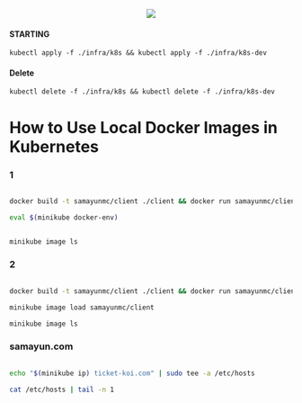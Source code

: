 <p align="center">
<img src="https://d1.awsstatic.com/PAC/kuberneteslogo.eabc6359f48c8e30b7a138c18177f3fd39338e05.png" />
</p>

#### STARTING

```
kubectl apply -f ./infra/k8s && kubectl apply -f ./infra/k8s-dev
```

#### Delete

```
kubectl delete -f ./infra/k8s && kubectl delete -f ./infra/k8s-dev
```

# How to Use Local Docker Images in Kubernetes

### 1

```bash

docker build -t samayunmc/client ./client && docker run samayunmc/client

eval $(minikube docker-env)


minikube image ls

```

### 2

```bash

docker build -t samayunmc/client ./client && docker run samayunmc/client

minikube image load samayunmc/client

minikube image ls

```

### samayun.com

```bash

echo "$(minikube ip) ticket-koi.com" | sudo tee -a /etc/hosts

cat /etc/hosts | tail -n 1


```
